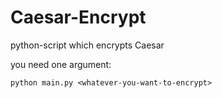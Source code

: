 # Caesar-Encrypt
python-script which encrypts Caesar


you need one argument:

```
python main.py <whatever-you-want-to-encrypt>


